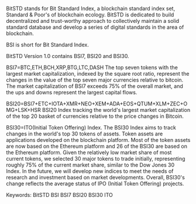
BitSTD stands for Bit Standard Index, a blockchain standard index set, Standard & Poor's of blockchain ecology.
BitSTD is dedicated to build decentralized and trust-worthy approach to collectively maintain a solid standard database and develop a series of digital standards in the area of blockchain.

BSI is short for Bit Standard Index.

BitSTD Version 1.0 contains BSI7, BSI20 and BSI30.

BSI7=BTC,ETH,BCH,XRP,BTG,LTC,DASH
The top seven tokens with the largest market capitalization, indexed by the square root ratio, represent the changes in the value of the top seven major currencies relative to bitcoin. The market capitalization of BSI7 exceeds 75% of the overall market, and the ups and downs represent the largest capital flows.

BSI20=BSI7+ETC+IOTA+XMR+NEO+XEM+ADA+EOS+QTUM+XLM+ZEC+OMG+LSK+HSR
BSI20 Index tracking the world's largest market capitalization of the top 20 basket of currencies relative to the price changes in Bitcoin.

BSI30=ITO(Initial Token Offering) Index.
The BSI30 Index aims to track changes in the world's top 30 tokens of assets. Token assets are applications developed on the blockchain platform. Most of the token assets are now based on the Ethereum platform and 26 of the BSI30 are based on the Ethereum platform. Given the relatively low market share of most current tokens, we selected 30 major tokens to trade initially, representing roughly 75% of the current market share, similar to the Dow Jones 30 Index. In the future, we will develop new indices to meet the needs of research and investment based on market developments. Overall, BSI30's change reflects the average status of IPO (Initial Token Offering) projects.


Keywords: BitSTD BSI BSI7  BSI20  BSI30 ITO

